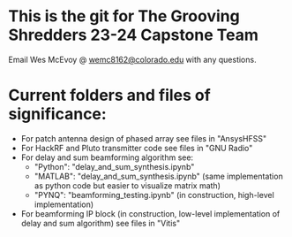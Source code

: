 # This is the git for The Grooving Shredders 23-24 Capstone Team

Email Wes McEvoy @ wemc8162@colorado.edu with any questions.

# Current folders and files of significance:

* For patch antenna design of phased array see files in "AnsysHFSS"
* For HackRF and Pluto transmitter code see files in "GNU Radio"
* For delay and sum beamforming algorithm see:
  * "Python": "delay_and_sum_synthesis.ipynb"
  * "MATLAB": "delay_and_sum_synthesis.ipynb" (same implementation as python code but easier to visualize matrix math)
  * "PYNQ": "beamforming_testing.ipynb" (in construction, high-level implementation)
* For beamforming IP block (in construction, low-level implementation of delay and sum algorithm) see files in "Vitis"
 
